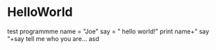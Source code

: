 # HelloWorld
test programmme
name = "Joe"
say = " hello world!"
print name+" say "+say
tell me who you are...
asd
